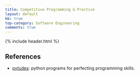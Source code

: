 ```yaml
---
title: Competitive Programming & Practice
layout: default
kb: true
top-category: Software Engineering
comments: true
---
```


{% include header.html %}

## References

* [pytudes](https://github.com/norvig/pytudes): python programs for perfecting programming skills.
